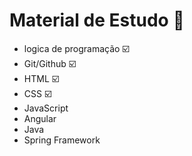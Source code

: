 # Material de Estudo :blue_book:

 

- logica de programação :ballot_box_with_check:
- Git/Github :ballot_box_with_check:
- HTML  :ballot_box_with_check:
- CSS :ballot_box_with_check:
- JavaScript 
- Angular
- Java
- Spring Framework

